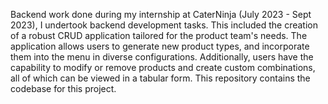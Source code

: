 Backend work done during my internship at CaterNinja (July 2023 - Sept 2023), I undertook backend development tasks. This included the creation of a robust CRUD application tailored for the product team's needs. The application allows users to generate new product types, and incorporate them into the menu in diverse configurations. Additionally, users have the capability to modify or remove products and create custom combinations, all of which can be viewed in a tabular form.
This repository contains the codebase for this project.